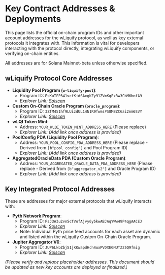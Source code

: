 # Key Contract Addresses & Deployments

This page lists the official on-chain program IDs and other important account addresses for the wLiquify protocol, as well as key external protocols it integrates with. This information is vital for developers interacting with the protocol directly, integrating wLiquify components, or verifying on-chain entities.

All addresses are for Solana Mainnet-beta unless otherwise specified.

## wLiquify Protocol Core Addresses

*   **Liquidity Pool Program (`w-liquify-pool`)**:
    *   Program ID: `EsKuTFP341vcfKidSAxgKZy91ZVmKqFxRw3CbM6bnfA9`
    *   *Explorer Link: [Solscan](https://solscan.io/account/EsKuTFP341vcfKidSAxgKZy91ZVmKqFxRw3CbM6bnfA9)*
*   **Custom On-Chain Oracle Program (`oracle_program`)**:
    *   Program ID: `3ZfM451hf9LUizdUL14N1R9fwmsPS8M8ZCGai2nm6SVY`
    *   *Explorer Link: [Solscan](https://solscan.io/account/3ZfM451hf9LUizdUL14N1R9fwmsPS8M8ZCGai2nm6SVY)*
*   **wLQI Token Mint**:
    *   Address: `YOUR_WLQI_TOKEN_MINT_ADDRESS_HERE` (Please replace)
    *   *Explorer Link: (Add link once address is provided)*
*   **PoolConfig PDA (Liquidity Pool Program)**:
    *   Address: `YOUR_POOL_CONFIG_PDA_ADDRESS_HERE` (Please replace - Derived from `[b"pool_config"]` and Pool Program ID)
    *   *Explorer Link: (Add link once address is provided)*
*   **AggregatedOracleData PDA (Custom Oracle Program)**:
    *   Address: `YOUR_AGGREGATED_ORACLE_DATA_PDA_ADDRESS_HERE` (Please replace - Derived from `[b"aggregator_v2"]` and Oracle Program ID)
    *   *Explorer Link: (Add link once address is provided)*

## Key Integrated Protocol Addresses

These are addresses for major external protocols that wLiquify interacts with:

*   **Pyth Network Program**:
    *   Program ID: `FsJ3A3u2vn5cTVofAjvy6y5kwABJAqYWw49P4qgAACEJ`
    *   *Explorer Link: [Solscan](https://solscan.io/account/FsJ3A3u2vn5cTVofAjvy6y5kwABJAqYWw49P4qgAACEJ)*
    *   Note: Individual Pyth price feed accounts for each asset are dynamic and listed within the wLiquify Custom On-Chain Oracle Program.
*   **Jupiter Aggregator V6**:
    *   Program ID: `JUP6LkbZbjS1jKKwapdHch4uxPVDXEGNUTZ25Q9fmig`
    *   *Explorer Link: [Solscan](https://solscan.io/account/JUP6LkbZbjS1jKKwapdHch4uxPVDXEGNUTZ25Q9fmig)*

*(Please verify and replace placeholder addresses. This document should be updated as new key accounts are deployed or finalized.)* 